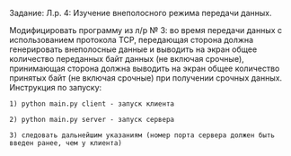 ﻿Задание:
Л.р. 4: Изучение внеполосного режима передачи данных.

Модифицировать программу из л/р № 3: во время передачи данных с использованием протокола TCP, передающая сторона должна генерировать внеполосные данные и выводить на экран общее количество переданных байт данных (не включая срочные), принимающая сторона должна выводить на экран общее количество принятых байт (не включая срочные) при получении срочных данных.
Инструкция по запуску:
	
	1) python main.py client - запуск клиента
	
	2) python main.py server - запуск сервера
	
	3) следовать дальнейшим указаниям (номер порта сервера должен быть введен ранее, чем у клиента)